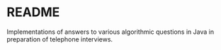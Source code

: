 # README #

Implementations of answers to various algorithmic questions in Java in preparation of telephone interviews.